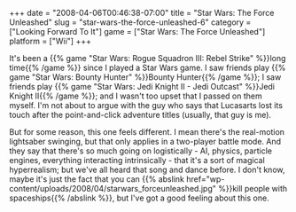 +++
date = "2008-04-06T00:46:38-07:00"
title = "Star Wars: The Force Unleashed"
slug = "star-wars-the-force-unleashed-6"
category = ["Looking Forward To It"]
game = ["Star Wars: The Force Unleashed"]
platform = ["Wii"]
+++

It's been a {{% game "Star Wars: Rogue Squadron III: Rebel Strike" %}}long time{{% /game %}} since I played a Star Wars game.  I saw friends play {{% game "Star Wars: Bounty Hunter" %}}Bounty Hunter{{% /game %}}; I saw friends play {{% game "Star Wars: Jedi Knight II - Jedi Outcast" %}}Jedi Knight II{{% /game %}}; and I wasn't too upset that I passed on them myself.  I'm not about to argue with the guy who says that Lucasarts lost its touch after the point-and-click adventure titles (usually, that guy is me).

But for some reason, this one feels different.  I mean there's the real-motion lightsaber swinging, but that only applies in a two-player battle mode.  And they say that there's so much going on logistically - AI, physics, particle engines, everything interacting intrinsically - that it's a sort of magical hyperrealism; but we've all heard that song and dance before.  I don't know, maybe it's just the fact that you can {{% abslink href="wp-content/uploads/2008/04/starwars_forceunleashed.jpg" %}}kill people with spaceships{{% /abslink %}}, but I've got a good feeling about this one.
